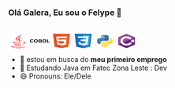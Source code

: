 ### Olá Galera, Eu sou o Felype 👋


<div style = "Display: inline block"><br>
   <img align="center" alt="Fe-Java" height="30" width="40" src="https://raw.githubusercontent.com/devicons/devicon/master/icons/java/java-plain.svg">
  <img align="center" alt="Fe-cobol" height="30" width="40" src="https://raw.githubusercontent.com/devicons/devicon/master/icons/cobol/cobol-original.svg">
  <img align="center" alt="Fe-HTML" height="30" width="40" src="https://raw.githubusercontent.com/devicons/devicon/master/icons/html5/html5-original.svg">
  <img align="center" alt="Fe-CSS" height="30" width="40" src="https://raw.githubusercontent.com/devicons/devicon/master/icons/css3/css3-original.svg">
  <img align="center" alt="Fe-Python" height="30" width="40" src="https://raw.githubusercontent.com/devicons/devicon/master/icons/python/python-original.svg">
  <img align="center" alt="Fe-Csharp" height="30" width="40" src="https://raw.githubusercontent.com/devicons/devicon/master/icons/csharp/csharp-original.svg">
</div>


- 🔭 estou em busca do <strong> meu primeiro emprego </strong>
- 🌱 Estudando Java em Fatec Zona Leste : Dev 
- 😄 Pronouns: Ele/Dele

